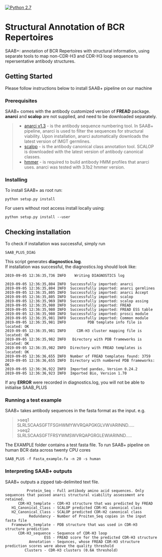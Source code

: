 [![Python 2.7](https://img.shields.io/badge/python-2.7-blue.svg)](https://www.python.org/download/releases/2.7/)


# Structural Annotation of BCR Repertoires
SAAB+: annotation of BCR Repertoires with structural information, using separate tools
to map non-CDR-H3 and CDR-H3 loop sequence to repersentative antibody structures.

## Getting Started
Please follow instructions below to install SAAB+ pipeline on our machine

### Prerequisites
SAAB+ comes with the antibody customized version of **FREAD** package.  
**anarci** and **scalop** are not supplied, and need to be downloaded separately.

> * [anarci v1.3](http://opig.stats.ox.ac.uk/webapps/newsabdab/sabpred/anarci) - is the antibody sequence numbering tool. In SAAB+ pipeline, anarci is used to filter the sequences for structural viability. Upon installation, anarci automatically downloads the latest version of IMGT germlines.
> * [scalop](http://opig.stats.ox.ac.uk/webapps/newsabdab/sabpred/scalop) - is the antibody canonical class annotation tool. SCALOP is downloaded with the latest version of antibody canonical classes.
> * [hmmer](http://hmmer.org/download.html) - is required to build antibody HMM profiles that anarci uses. anarci was tested with 3.1b2 hmmer version.

### Installing

To install SAAB+ as root run:

```
python setup.py install
```
For users without root access install locally using:

```
python setup.py install --user
```
## Checking installation
To check if installation was successful, simply run
```
SAAB_PLUS_DIAG
```
This script generates __diagnostics.log__.  
If installation was successful, the diagnostics.log should look like:
```
2019-09-05 12:36:35,736 INFO    Writing DIAGNOSTICS log

2019-09-05 12:36:35,804 INFO  Successfully imported: anarci
2019-09-05 12:36:35,804 INFO  Successfully imported: anarci germlines
2019-09-05 12:36:35,805 INFO  Successfully imported: anarci Accept
2019-09-05 12:36:35,805 INFO  Successfully imported: scalop
2019-09-05 12:36:35,969 INFO  Successfully imported: scalop assing
2019-09-05 12:36:35,980 INFO  Successfully imported: FREAD
2019-09-05 12:36:35,980 INFO  Successfully imported: FREAD ESS table
2019-09-05 12:36:35,980 INFO  Successfully imported: prosci module
2019-09-05 12:36:35,981 INFO  Successfully imported: Common module
2019-09-05 12:36:35,981 INFO          PDB template info file is located: OK
2019-09-05 12:36:35,981 INFO     CDR-H3 cluster mapping file is located: OK
2019-09-05 12:36:35,982 INFO   Directory with PDB frameworks is located: OK
2019-09-05 12:36:35,982 INFO  Directory with FREAD templates is located: OK
2019-09-05 12:36:36,655 INFO  Number of FREAD templates found: 3759
2019-09-05 12:36:36,655 INFO  Directory with numbered PDB frameworks: OK
2019-09-05 12:36:36,922 INFO  Imported pandas, Version 0.24.2
2019-09-05 12:36:36,923 INFO  Imported Bio, Version 1.70
```
If any __ERROR__ were recorded in diagnostics.log, you will not be able to initialise SAAB_PLUS
### Running a test example
SAAB+ takes antibody sequences in the fasta format as the input. e.g.
>&gt;seq1  
>SLRLSCAASGFTFSGHWMYWVRQAPGKGLVWVARINND.....  
>&gt;seq2  
>SLRLSCAASGFTFRSYWMSWVRQAPGRGLEWIARINND.....

The EXAMPLE folder contains a test fasta file.
To run SAAB+ pipeline on human BCR data across twenty CPU cores  
```
SAAB_PLUS -f Fasta_example.fa -n 20 -s human
```
### Interpreting SAAB+ outputs
SAAB+ outputs a zipped tab-delimited text file.
```
          Protein_Seq - Full antibody amino acid sequences. Only sequences that passed anarci structural viability assessment are retained.  
      CDR-H3_template - CDR-H3 structure that was predicted by FREAD  
   H1_Canonical_Class - SCALOP predicted CDR-H1 canonical class
   H2_Canonical_Class - SCALOP predicted CDR-H2 canonical class
           Redundancy - Number of Proiten_Seq copies in the input fasta file  
   Framework_template - PDB structure that was used in CDR-H3 structure prediction  
      CDR-H3_sequence - Sequence of CDR-H3 loop  
                  ESS - FREAD score for the predicted CDR-H3 structure  
           Annotation - Sequnces, whose FREAD CDR-H3 structure prediction scores were above the quality threshold      
	     Clusters - CDR-H3 clusters (0.6A threshold)
```
